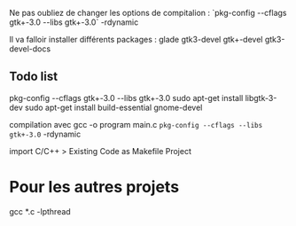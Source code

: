 

Ne pas oubliez de changer les options de compitalion : \`pkg-config --cflags gtk+-3.0 --libs gtk+-3.0\`   -rdynamic

Il va falloir installer différents packages : glade gtk3-devel gtk+-devel gtk3-devel-docs


## Todo list

pkg-config --cflags gtk+-3.0 --libs gtk+-3.0
sudo apt-get install libgtk-3-dev
sudo apt-get install build-essential gnome-devel

compilation avec gcc -o program main.c `pkg-config --cflags --libs gtk+-3.0` -rdynamic

import C/C++ > Existing Code as Makefile Project

# Pour les autres projets

gcc *.c -lpthread


